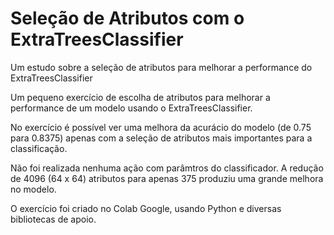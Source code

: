 # Seleção de Atributos com o ExtraTreesClassifier
Um estudo sobre a seleção de atributos para melhorar a performance do ExtraTreesClassifier

Um pequeno exercício de escolha de atributos para melhorar a performance de um modelo usando o ExtraTreesClassifier.

No exercício é possível ver uma melhora da acurácio do modelo (de 0.75 para 0.8375) apenas com a seleção de atributos mais importantes para a classificação.

Não foi realizada nenhuma ação com parâmtros do classificador. A redução de 4096 (64 x 64) atributos para apenas 375 produziu uma grande melhora no modelo.

O exercício foi criado no Colab Google, usando Python e diversas bibliotecas de apoio.
